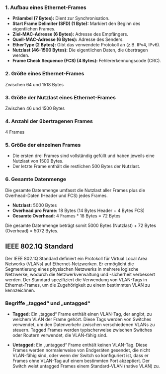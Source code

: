 ### 1. Aufbau eines Ethernet-Frames

- **Präambel (7 Bytes):** Dient zur Synchronisation.
- **Start Frame Delimiter (SFD) (1 Byte):** Markiert den Beginn des eigentlichen Frames.
- **Ziel-MAC-Adresse (6 Bytes):** Adresse des Empfängers.
- **Quell-MAC-Adresse (6 Bytes):** Adresse des Senders.
- **EtherType (2 Bytes):** Gibt das verwendete Protokoll an (z.B. IPv4, IPv6).
- **Nutzlast (46-1500 Bytes):** Die eigentlichen Daten, die übertragen werden.
- **Frame Check Sequence (FCS) (4 Bytes):** Fehlererkennungscode (CRC).

### 2. Größe eines Ethernet-Frames

Zwischen 64 und 1518 Bytes

### 3. Größe der Nutzlast eines Ethernet-Frames

Zwischen 46 und 1500 Bytes

### 4. Anzahl der übertragenen Frames

4 Frames

### 5. Größe der einzelnen Frames

- Die ersten drei Frames sind vollständig gefüllt und haben jeweils eine Nutzlast von 1500 Bytes.
- Der letzte Frame enthält die restlichen 500 Bytes der Nutzlast.

### 6. Gesamte Datenmenge

Die gesamte Datenmenge umfasst die Nutzlast aller Frames plus die Overhead-Daten (Header und FCS) jedes Frames.

- **Nutzlast:** 5000 Bytes
- **Overhead pro Frame:** 18 Bytes (14 Bytes Header + 4 Bytes FCS)
- **Gesamte Overhead:** 4 Frames * 18 Bytes = 72 Bytes

Die gesamte Datenmenge beträgt somit 5000 Bytes (Nutzlast) + 72 Bytes (Overhead) = 5072 Bytes.

## IEEE 802.1Q Standard

Der IEEE 802.1Q Standard definiert ein Protokoll für Virtual Local Area Networks (VLANs) auf Ethernet-Netzwerken. Er ermöglicht die Segmentierung eines physischen Netzwerks in mehrere logische Netzwerke, wodurch die Netzwerkverwaltung und -sicherheit verbessert werden. Der Standard spezifiziert die Verwendung von VLAN-Tags in Ethernet-Frames, um die Zugehörigkeit zu einem bestimmten VLAN zu kennzeichnen.

### Begriffe „tagged“ und „untagged“

- **Tagged:** Ein „tagged“ Frame enthält einen VLAN-Tag, der angibt, zu welchem VLAN der Frame gehört. Diese Tags werden von Switches verwendet, um den Datenverkehr zwischen verschiedenen VLANs zu steuern. Tagged Frames werden typischerweise zwischen Switches oder Routern verwendet, die VLAN-fähig sind.

- **Untagged:** Ein „untagged“ Frame enthält keinen VLAN-Tag. Diese Frames werden normalerweise von Endgeräten gesendet, die nicht VLAN-fähig sind, oder wenn der Switch so konfiguriert ist, dass er Frames ohne VLAN-Tag auf einem bestimmten Port akzeptiert. Der Switch weist untagged Frames einem Standard-VLAN (native VLAN) zu.
